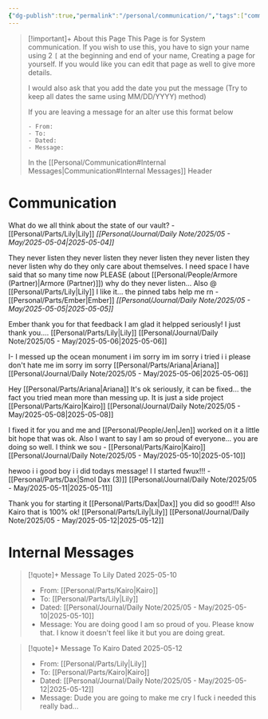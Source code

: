 ```yaml
---
{"dg-publish":true,"permalink":"/personal/communication/","tags":["communication","System"]}
---
```


> [!important]+ About this Page
> This Page is for System communication. If you wish to use this, you have to sign your name using 2 ``[`` at the beginning and end of your name, Creating a page for yourself. If you would like you can edit that page as well to give more details. 
> 
> I would also ask that you add the date you put the message (Try to keep all dates the same using MM/DD/YYYY) method) 
> 
> If you are leaving a message for an alter use this format below 
> ```
> - From:  
> - To:  
> - Dated: 
> - Message: 
> ```
> In the [[Personal/Communication#Internal Messages\|Communication#Internal Messages]] Header

# Communication

What do we all think about the state of our vault? - [[Personal/Parts/Lily\|Lily]] *[[Personal/Journal/Daily Note/2025/05 - May/2025-05-04\|2025-05-04]]*

They never listen they never listen they never listen they never listen they never listen why do they only care about themselves. I need space I have said that so many time now PLEASE (about [[Personal/People/Armore (Partner)\|Armore (Partner)]]) why do they never listen... Also @ [[Personal/Parts/Lily\|Lily]] I like it... the pinned tabs help me rn - [[Personal/Parts/Ember\|Ember]] *[[Personal/Journal/Daily Note/2025/05 - May/2025-05-05\|2025-05-05]]*

Ember thank you for that feedback I am glad it helpped seriously! I just thank you.... [[Personal/Parts/Lily\|Lily]] [[Personal/Journal/Daily Note/2025/05 - May/2025-05-06\|2025-05-06]]

I- I messed up the ocean monument i im sorry im im sorry i tried i i please don't hate me im sorry im sorry [[Personal/Parts/Ariana\|Ariana]] [[Personal/Journal/Daily Note/2025/05 - May/2025-05-06\|2025-05-06]]

Hey [[Personal/Parts/Ariana\|Ariana]] It's ok seriously, it can be fixed... the fact you tried mean more than messing up. It is just a side project [[Personal/Parts/Kairo\|Kairo]] [[Personal/Journal/Daily Note/2025/05 - May/2025-05-08\|2025-05-08]]

I fixed it for you and me and [[Personal/People/Jen\|Jen]] worked on it a little bit hope that was ok. Also I want to say I am so proud of everyone... you are doing so well. I think we sou -  [[Personal/Parts/Kairo\|Kairo]] [[Personal/Journal/Daily Note/2025/05 - May/2025-05-10\|2025-05-10]]

hewoo i i good boy i i did todays message! I I started fwux!!! - [[Personal/Parts/Dax\|Smol Dax (3)]] [[Personal/Journal/Daily Note/2025/05 - May/2025-05-11\|2025-05-11]]

Thank you for starting it [[Personal/Parts/Dax\|Dax]] you did so good!!! Also Kairo that is 100% ok! [[Personal/Parts/Lily\|Lily]] [[Personal/Journal/Daily Note/2025/05 - May/2025-05-12\|2025-05-12]]
# Internal Messages
> [!quote]+ Message To Lily Dated 2025-05-10
> 
> - From:  [[Personal/Parts/Kairo\|Kairo]]
> - To:  [[Personal/Parts/Lily\|Lily]]
> - Dated: [[Personal/Journal/Daily Note/2025/05 - May/2025-05-10\|2025-05-10]]
> - Message: You are doing good I am so proud of you. Please know that.  I know it doesn't feel like it but you are doing great. 

> [!quote]+ Message To Kairo Dated 2025-05-12
> - From:  [[Personal/Parts/Lily\|Lily]]
> - To:  [[Personal/Parts/Kairo\|Kairo]]
> - Dated: [[Personal/Journal/Daily Note/2025/05 - May/2025-05-12\|2025-05-12]]
> - Message: Dude you are going to make me cry I fuck i needed this really bad...


